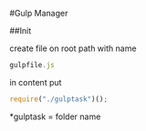 #Gulp Manager

##Init

create file on root path with name 
```JAVASCRIPT
gulpfile.js
```
 in content put
 ```JAVASCRIPT
require("./gulptask")();
 ```
 *gulptask = folder name

